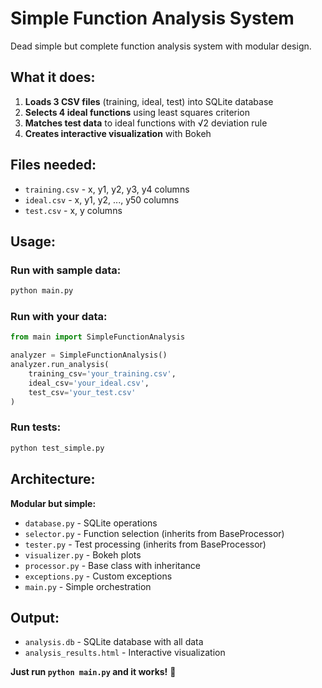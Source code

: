 # Simple Function Analysis System

Dead simple but complete function analysis system with modular design.

## What it does:
1. **Loads 3 CSV files** (training, ideal, test) into SQLite database
2. **Selects 4 ideal functions** using least squares criterion  
3. **Matches test data** to ideal functions with √2 deviation rule
4. **Creates interactive visualization** with Bokeh

## Files needed:
- `training.csv` - x, y1, y2, y3, y4 columns
- `ideal.csv` - x, y1, y2, ..., y50 columns  
- `test.csv` - x, y columns

## Usage:

### Run with sample data:
```bash
python main.py
```

### Run with your data:
```python
from main import SimpleFunctionAnalysis

analyzer = SimpleFunctionAnalysis()
analyzer.run_analysis(
    training_csv='your_training.csv',
    ideal_csv='your_ideal.csv', 
    test_csv='your_test.csv'
)
```

### Run tests:
```bash
python test_simple.py
```

## Architecture:

**Modular but simple:**
- `database.py` - SQLite operations
- `selector.py` - Function selection (inherits from BaseProcessor)  
- `tester.py` - Test processing (inherits from BaseProcessor)
- `visualizer.py` - Bokeh plots
- `processor.py` - Base class with inheritance
- `exceptions.py` - Custom exceptions
- `main.py` - Simple orchestration

## Output:
- `analysis.db` - SQLite database with all data
- `analysis_results.html` - Interactive visualization

**Just run `python main.py` and it works!** 🚀